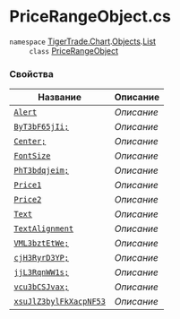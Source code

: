 
# PriceRangeObject.cs
`namespace` [TigerTrade.Chart](../../../../TigerTrade.Chart.md).[Objects](../../../../TigerTrade.Chart/Objects.md).[List](../../../../TigerTrade.Chart/Objects/List.md)  
&nbsp;&nbsp;&nbsp;&nbsp;&nbsp;&nbsp;&nbsp;&nbsp;&nbsp;`class` [PriceRangeObject](../PriceRangeObject.cs.md)

### Свойства
| Название | Описание |
| --- | --- |
| [`Alert`](./Свойства/Alert.md) | *Описание* |
| [`ByT3bF65jIi;`](./Свойства/ByT3bF65jIi;.md) | *Описание* |
| [`Center;`](./Свойства/Center;.md) | *Описание* |
| [`FontSize`](./Свойства/FontSize.md) | *Описание* |
| [`PhT3bdqjeim;`](./Свойства/PhT3bdqjeim;.md) | *Описание* |
| [`Price1`](./Свойства/Price1.md) | *Описание* |
| [`Price2`](./Свойства/Price2.md) | *Описание* |
| [`Text`](./Свойства/Text.md) | *Описание* |
| [`TextAlignment`](./Свойства/TextAlignment.md) | *Описание* |
| [`VML3bztEtWe;`](./Свойства/VML3bztEtWe;.md) | *Описание* |
| [`cjH3RyrD3YP;`](./Свойства/cjH3RyrD3YP;.md) | *Описание* |
| [`jjL3RqnWW1s;`](./Свойства/jjL3RqnWW1s;.md) | *Описание* |
| [`vcu3bCSJvax;`](./Свойства/vcu3bCSJvax;.md) | *Описание* |
| [`xsuJlZ3bylFkXacpNF53`](./Свойства/xsuJlZ3bylFkXacpNF53.md) | *Описание* |
